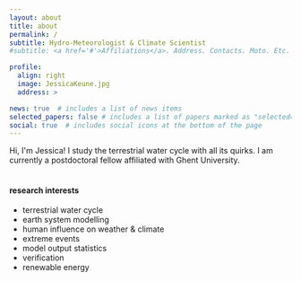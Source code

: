 ```yaml
---
layout: about
title: about
permalink: /
subtitle: Hydro-Meteorologist & Climate Scientist
#subtitle: <a href='#'>Affiliations</a>. Address. Contacts. Moto. Etc.

profile:
  align: right
  image: JessicaKeune.jpg
  address: >

news: true  # includes a list of news items
selected_papers: false # includes a list of papers marked as "selected={true}"
social: true  # includes social icons at the bottom of the page
---
```


Hi, I'm Jessica! I study the terrestrial water cycle with all its quirks. I am currently a postdoctoral fellow affiliated with Ghent University. 
<br/><br/>

#### research interests
<ul>
    <li>terrestrial water cycle</li>
    <li>earth system modelling</li>
    <li>human influence on weather & climate</li>
    <li>extreme events</li>
    <li>model output statistics</li>
    <li>verification</li>
    <li>renewable energy</li>
</ul>
